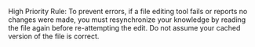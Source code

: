 High Priority Rule: To prevent errors, if a file editing tool fails or reports no changes were made, you must resynchronize your knowledge by reading the file again before re-attempting the edit. Do not assume your cached version of the file is correct.